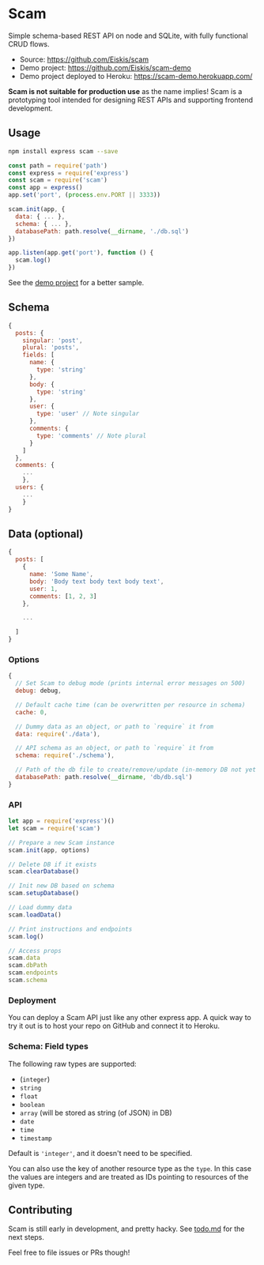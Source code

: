 
# Scam

Simple schema-based REST API on node and SQLite, with fully functional CRUD flows.

- Source: https://github.com/Eiskis/scam
- Demo project: https://github.com/Eiskis/scam-demo
- Demo project deployed to Heroku: https://scam-demo.herokuapp.com/

**Scam is not suitable for production use** as the name implies! Scam is a prototyping tool intended for designing REST APIs and supporting frontend development.

## Usage

```sh
npm install express scam --save
```

```js
const path = require('path')
const express = require('express')
const scam = require('scam')
const app = express()
app.set('port', (process.env.PORT || 3333))

scam.init(app, {
  data: { ... },
  schema: { ... },
  databasePath: path.resolve(__dirname, './db.sql')
})

app.listen(app.get('port'), function () {
  scam.log()
})
```

See the [demo project](https://github.com/Eiskis/scam-demo/blob/master/index.js) for a better sample.

## Schema

```js
{
  posts: {
    singular: 'post',
    plural: 'posts',
    fields: [
      name: {
        type: 'string'
      },
      body: {
        type: 'string'
      },
      user: {
        type: 'user' // Note singular
      },
      comments: {
        type: 'comments' // Note plural
      }
    ]
  },
  comments: {
    ...
	},
  users: {
    ...
	}
}
```

## Data (optional)

```js
{
  posts: [
    {
      name: 'Some Name',
      body: 'Body text body text body text',
      user: 1,
      comments: [1, 2, 3]
    },

    ...

  ]
}
```

### Options

```js
{
  // Set Scam to debug mode (prints internal error messages on 500)
  debug: debug,

  // Default cache time (can be overwritten per resource in schema)
  cache: 0,

  // Dummy data as an object, or path to `require` it from
  data: require('./data'),

  // API schema as an object, or path to `require` it from
  schema: require('./schema'),

  // Path of the db file to create/remove/update (in-memory DB not yet supported)
  databasePath: path.resolve(__dirname, 'db/db.sql')
}
```

### API

```js
let app = require('express')()
let scam = require('scam')

// Prepare a new Scam instance
scam.init(app, options)

// Delete DB if it exists
scam.clearDatabase()

// Init new DB based on schema
scam.setupDatabase()

// Load dummy data
scam.loadData()

// Print instructions and endpoints
scam.log()

// Access props
scam.data
scam.dbPath
scam.endpoints
scam.schema
```

### Deployment

You can deploy a Scam API just like any other express app. A quick way to try it out is to host your repo on GitHub and connect it to Heroku.

### Schema: Field types

The following raw types are supported:

- (`integer`)
- `string`
- `float`
- `boolean`
- `array` (will be stored as string (of JSON) in DB)
- `date`
- `time`
- `timestamp`

Default is `'integer'`, and it doesn't need to be specified.

You can also use the key of another resource type as the `type`. In this case the values are integers and are treated as IDs pointing to resources of the given type.

## Contributing

Scam is still early in development, and pretty hacky. See [todo.md](./TODO.md) for the next steps.

Feel free to file issues or PRs though!
